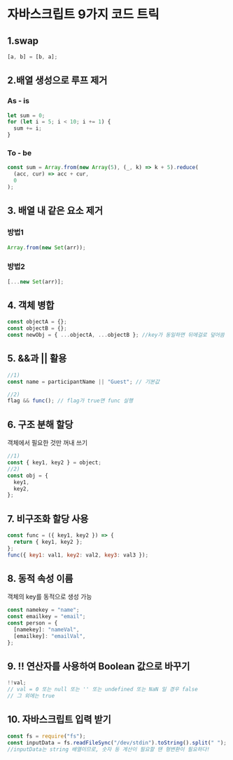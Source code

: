 # 자바스크립트 9가지 코드 트릭

## 1.swap

```javascript
[a, b] = [b, a];
```

## 2.배열 생성으로 루프 제거

### As - is

```javascript
let sum = 0;
for (let i = 5; i < 10; i += 1) {
  sum += i;
}
```

### To - be

```javascript
const sum = Array.from(new Array(5), (_, k) => k + 5).reduce(
  (acc, cur) => acc + cur,
  0
);
```

## 3. 배열 내 같은 요소 제거

### 방법1

```javascript
Array.from(new Set(arr));
```

### 방법2

```javascript
[...new Set(arr)];
```

## 4. 객체 병합

```javascript
const objectA = {};
const objectB = {};
const newObj = { ...objectA, ...objectB }; //key가 동일하면 뒤에걸로 덮어씀
```

## 5. &&과 || 활용

```javascript
//1)
const name = participantName || "Guest"; // 기본값

//2)
flag && func(); // flag가 true면 func 실행
```

## 6. 구조 분해 할당

객체에서 필요한 것만 꺼내 쓰기

```javascript
//1)
const { key1, key2 } = object;
//2)
const obj = {
  key1,
  key2,
};
```

## 7. 비구조화 할당 사용

```javascript
const func = ({ key1, key2 }) => {
  return { key1, key2 };
};
func({ key1: val1, key2: val2, key3: val3 });
```

## 8. 동적 속성 이름

객체의 key를 동적으로 생성 가능

```javascript
const namekey = "name";
const emailkey = "email";
const person = {
  [namekey]: "nameVal",
  [emailkey]: "emailVal",
};
```

## 9. !! 연산자를 사용하여 Boolean 값으로 바꾸기

```javascript
!!val;
// val = 0 또는 null 또는 '' 또는 undefined 또는 NaN 일 경우 false
// 그 외에는 true
```

## 10. 자바스크립트 입력 받기

```javascript
const fs = require("fs");
const inputData = fs.readFileSync("/dev/stdin").toString().split(" ");
//inputData는 string 배열이므로, 숫자 등 계산이 필요할 땐 형변환이 필요하다!
```
